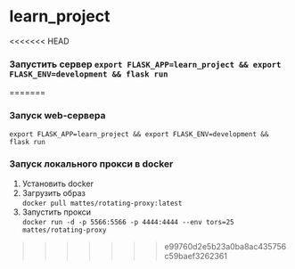 # learn_project

<<<<<<< HEAD
### Запустить сервер `export FLASK_APP=learn_project && export FLASK_ENV=development && flask run`
=======
### Запуск web-сервера <br>
`export FLASK_APP=learn_project && export FLASK_ENV=development && flask run`

### Запуск локального прокси в docker
1. Установить docker
2. Загрузить образ <br>
`docker pull mattes/rotating-proxy:latest`
3. Запустить прокси <br>
`docker run -d -p 5566:5566 -p 4444:4444 --env tors=25 mattes/rotating-proxy`
>>>>>>> e99760d2e5b23a0ba8ac435756c59baef3262361
